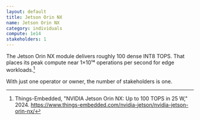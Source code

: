 ```yaml
---
layout: default
title: Jetson Orin NX
name: Jetson Orin NX
category: individuals
compute: 1e14
stakeholders: 1
---
```


The Jetson Orin NX module delivers roughly 100 dense INT8 TOPS.
That places its peak compute near 1×10¹⁴ operations per second for edge workloads.[^1]

With just one operator or owner, the number of stakeholders is one.

[^1]: Things-Embedded, "NVIDIA Jetson Orin NX: Up to 100 TOPS in 25 W," 2024. <https://www.things-embedded.com/nvidia-jetson/nvidia-jetson-orin-nx/>
